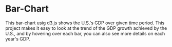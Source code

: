 # Bar-Chart
This bar-chart usig d3.js shows the U.S.'s GDP over given time period. This project makes it easy to look at the trend of the GDP growth achieved by the U.S., and by hovering over each bar, you can also see more details on each year's GDP.
